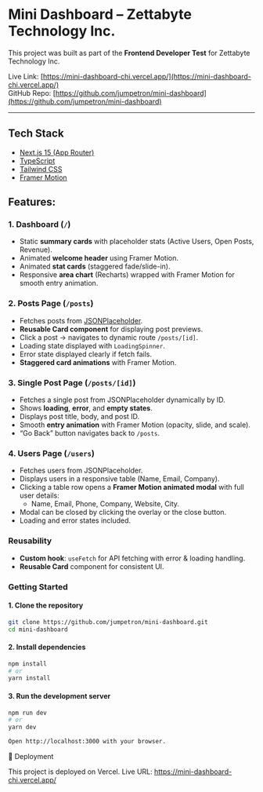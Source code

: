 # Mini Dashboard – Zettabyte Technology Inc.

This project was built as part of the **Frontend Developer Test** for Zettabyte Technology Inc.  

Live Link: [https://mini-dashboard-chi.vercel.app/](https://mini-dashboard-chi.vercel.app/)  
GitHub Repo: [https://github.com/jumpetron/mini-dashboard](https://github.com/jumpetron/mini-dashboard)

---

## Tech Stack
- [Next.js 15 (App Router)](https://nextjs.org/)
- [TypeScript](https://www.typescriptlang.org/)
- [Tailwind CSS](https://tailwindcss.com/)
- [Framer Motion](https://www.framer.com/motion/)

## Features:

### 1. Dashboard (`/`)
- Static **summary cards** with placeholder stats (Active Users, Open Posts, Revenue).
- Animated **welcome header** using Framer Motion.
- Animated **stat cards** (staggered fade/slide-in).
- Responsive **area chart** (Recharts) wrapped with Framer Motion for smooth entry animation.

### 2. Posts Page (`/posts`)
- Fetches posts from [JSONPlaceholder](https://jsonplaceholder.typicode.com/posts).
- **Reusable Card component** for displaying post previews.
- Click a post → navigates to dynamic route `/posts/[id]`.
- Loading state displayed with `LoadingSpinner`.
- Error state displayed clearly if fetch fails.
- **Staggered card animations** with Framer Motion.

### 3. Single Post Page (`/posts/[id]`)
- Fetches a single post from JSONPlaceholder dynamically by ID.
- Shows **loading**, **error**, and **empty states**.
- Displays post title, body, and post ID.
- Smooth **entry animation** with Framer Motion (opacity, slide, and scale).
- “Go Back” button navigates back to `/posts`.

### 4. Users Page (`/users`)
- Fetches users from JSONPlaceholder.
- Displays users in a responsive table (Name, Email, Company).
- Clicking a table row opens a **Framer Motion animated modal** with full user details:
  - Name, Email, Phone, Company, Website, City.
- Modal can be closed by clicking the overlay or the close button.
- Loading and error states included.

### Reusability
- **Custom hook**: `useFetch` for API fetching with error & loading handling.
- **Reusable Card** component for consistent UI.

### Getting Started

#### 1. Clone the repository
```bash
git clone https://github.com/jumpetron/mini-dashboard.git
cd mini-dashboard
```

#### 2. Install dependencies
```bash
npm install
# or
yarn install
```

#### 3. Run the development server
```bash
npm run dev
# or
yarn dev
```
```bash
Open http://localhost:3000 with your browser.
```
🔑 Deployment

This project is deployed on Vercel.
Live URL: https://mini-dashboard-chi.vercel.app/
